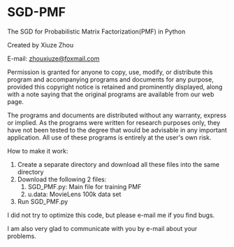 # SGD-PMF
The SGD for Probabilistic Matrix Factorization(PMF) in Python

Created by Xiuze Zhou 

E-mail: zhouxiuze@foxmail.com

Permission is granted for anyone to copy, use, modify, or  distribute this program and accompanying programs and documents  for any purpose, provided this copyright notice is retained and  prominently displayed, along with a note saying that the original  programs are available from our web page.


The programs and documents are distributed without any warranty,  express or implied. As the programs were written for research  purposes only, they have not been tested to the degree that would  be advisable in any important application. All use of these programs is entirely at the user's own risk.

How to make it work:

   1. Create a separate directory and download all these files into the same directory
   2. Download the following 2 files: 
       1) SGD_PMF.py: Main file for training PMF
       2) u.data: MovieLens 100k data set
   3. Run SGD_PMF.py

I did not try to optimize this code, but please e-mail me if you find bugs.

I am also very glad to communicate with you by e-mail about your problems.
